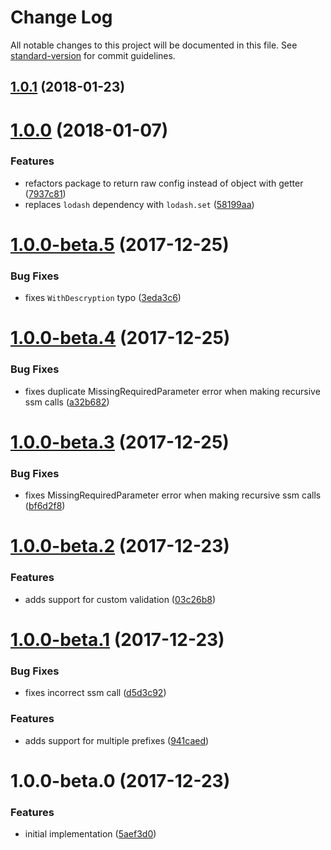 # Change Log

All notable changes to this project will be documented in this file. See [standard-version](https://github.com/conventional-changelog/standard-version) for commit guidelines.

<a name="1.0.1"></a>
## [1.0.1](https://github.com/cludden/ssm-config/compare/v1.0.0...v1.0.1) (2018-01-23)



<a name="1.0.0"></a>
# [1.0.0](https://github.com/cludden/ssm-config/compare/v1.0.0-beta.5...v1.0.0) (2018-01-07)


### Features

* refactors package to return raw config instead of object with getter ([7937c81](https://github.com/cludden/ssm-config/commit/7937c81))
* replaces `lodash` dependency with `lodash.set` ([58199aa](https://github.com/cludden/ssm-config/commit/58199aa))



<a name="1.0.0-beta.5"></a>
# [1.0.0-beta.5](https://github.com/cludden/ssm-config/compare/v1.0.0-beta.4...v1.0.0-beta.5) (2017-12-25)


### Bug Fixes

* fixes `WithDescryption` typo ([3eda3c6](https://github.com/cludden/ssm-config/commit/3eda3c6))



<a name="1.0.0-beta.4"></a>
# [1.0.0-beta.4](https://github.com/cludden/ssm-config/compare/v1.0.0-beta.3...v1.0.0-beta.4) (2017-12-25)


### Bug Fixes

* fixes duplicate MissingRequiredParameter error when making recursive ssm calls ([a32b682](https://github.com/cludden/ssm-config/commit/a32b682))



<a name="1.0.0-beta.3"></a>
# [1.0.0-beta.3](https://github.com/cludden/ssm-config/compare/v1.0.0-beta.2...v1.0.0-beta.3) (2017-12-25)


### Bug Fixes

* fixes MissingRequiredParameter error when making recursive ssm calls ([bf6d2f8](https://github.com/cludden/ssm-config/commit/bf6d2f8))



<a name="1.0.0-beta.2"></a>
# [1.0.0-beta.2](https://github.com/cludden/ssm-config/compare/v1.0.0-beta.1...v1.0.0-beta.2) (2017-12-23)


### Features

* adds support for custom validation ([03c26b8](https://github.com/cludden/ssm-config/commit/03c26b8))



<a name="1.0.0-beta.1"></a>
# [1.0.0-beta.1](https://github.com/cludden/ssm-config/compare/v1.0.0-beta.0...v1.0.0-beta.1) (2017-12-23)


### Bug Fixes

* fixes incorrect ssm call ([d5d3c92](https://github.com/cludden/ssm-config/commit/d5d3c92))


### Features

* adds support for multiple prefixes ([941caed](https://github.com/cludden/ssm-config/commit/941caed))



<a name="1.0.0-beta.0"></a>
# 1.0.0-beta.0 (2017-12-23)


### Features

* initial implementation ([5aef3d0](https://github.com/cludden/ssm-config/commit/5aef3d0))
